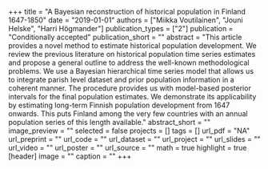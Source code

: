 +++
title = "A Bayesian reconstruction of historical population in Finland 1647-1850"
date = "2019-01-01"
authors = ["Miikka Voutilainen", "Jouni Helske", "Harri Högmander"]
publication_types = ["2"]
publication = "Conditionally accepted"
publication_short = ""
abstract = "This article provides a novel method to estimate historical population development. We review the previous literature on historical population time series estimates and propose a general outline to address the well-known methodological problems. We use a Bayesian hierarchical time series model that allows us to integrate parish level dataset and prior population information in a coherent manner. The procedure provides us with model-based posterior intervals for the final population estimates. We demonstrate its applicability by estimating long-term Finnish population development from 1647 onwards. This puts Finland among the very few countries with an annual population series of this length available."
abstract_short = ""
image_preview = ""
selected = false
projects = []
tags = []
url_pdf = "NA"
url_preprint = ""
url_code = ""
url_dataset = ""
url_project = ""
url_slides = ""
url_video = ""
url_poster = ""
url_source = ""
math = true
highlight = true
[header]
image = ""
caption = ""
+++
